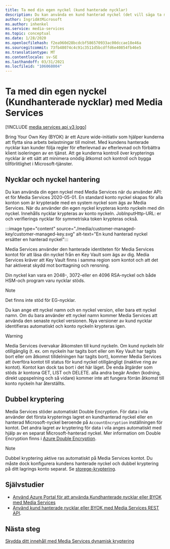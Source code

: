 ```yaml
---
title: Ta med din egen nyckel (kund hanterade nycklar)
description: Du kan använda en kund hanterad nyckel (det vill säga ta med din egen nyckel) med Media Services.
author: IngridAtMicrosoft
ms.author: inhenkel
ms.service: media-services
ms.topic: conceptual
ms.date: 1/28/2020
ms.openlocfilehash: f2ea960d28bcdcbf586570933ac00dccae18e46a
ms.sourcegitcommit: 73fb48074c4c91c3511d5bcdffd6e40854fb46e5
ms.translationtype: MT
ms.contentlocale: sv-SE
ms.lasthandoff: 03/31/2021
ms.locfileid: "106068004"
---
```

# <a name="bring-your-own-key-customer-managed-keys-with-media-services"></a>Ta med din egen nyckel (Kundhanterade nycklar) med Media Services

[!INCLUDE [media services api v3 logo](./includes/v3-hr.md)]

Bring Your Own Key (BYOK) är ett Azure wide-initiativ som hjälper kunderna att flytta sina arbets belastningar till molnet. Med kundens hanterade nycklar kan kunder följa regler för efterlevnad av efterlevnad och förbättra klient isoleringen av en tjänst. Att ge kunderna kontroll över krypterings nycklar är ett sätt att minimera onödig åtkomst och kontroll och bygga tillförlitlighet i Microsoft-tjänster.

## <a name="keys-and-key-management"></a>Nycklar och nyckel hantering

Du kan använda din egen nyckel med Media Services när du använder API: et för Media Services 2020-05-01. En standard konto nyckel skapas för alla konton som är krypterade med en system nyckel som ägs av Media Services. När du använder din egen nyckel krypteras konto nyckeln med din nyckel. Innehålls nycklar krypteras av konto nyckeln. JobInputHttp-URL: er och verifierings nycklar för symmetriska token krypteras också.

:::image type="content" source="./media/customer-managed-key/customer-managed-key.svg" alt-text="En kund hanterad nyckel ersätter en hanterad nyckel":::

Media Services använder den hanterade identiteten för Media Services kontot för att läsa din nyckel från en Key Vault som ägs av dig. Media Services kräver att Key Vault finns i samma region som kontot och att det har aktiverat skydd mot borttagning och rensning.

Din nyckel kan vara en 2048-, 3072-eller en 4096 RSA-nyckel och både HSM-och program varu nycklar stöds.

> [!NOTE]
> Det finns inte stöd för EG-nycklar.

Du kan ange ett nyckel namn och en nyckel version, eller bara ett nyckel namn. Om du bara använder ett nyckel namn kommer Media Services att använda den senaste nyckel versionen. Nya versioner av kund nycklar identifieras automatiskt och konto nyckeln krypteras igen.

> [!WARNING]
> Media Services övervakar åtkomsten till kund nyckeln. Om kund nyckeln blir otillgänglig (t. ex. om nyckeln har tagits bort eller om Key Vault har tagits bort eller om åtkomst tilldelningen har tagits bort), kommer Media Services att överföra kontot till status för kund nyckel otillgängligt (inaktive ring av kontot). Kontot kan dock tas bort i det här läget. De enda åtgärder som stöds är kontona GET, LIST och DELETE. alla andra begär Anden (kodning, direkt uppspelning och så vidare) kommer inte att fungera förrän åtkomst till konto nyckeln har återställts.

## <a name="double-encryption"></a>Dubbel kryptering

Media Services stöder automatiskt Double Encryption. För data i vila använder det första krypterings lagret en kundhanterad nyckel eller en hanterad Microsoft-nyckel beroende på `AccountEncryption` inställningen för kontot.  Det andra lagret av kryptering för data i vila anges automatiskt med hjälp av en separat Microsoft-hanterad nyckel. Mer information om Double Encryption finns i [Azure Double Encryption](../../security/fundamentals/double-encryption.md).

> [!NOTE]
> Dubbel kryptering aktive ras automatiskt på Media Services kontot. Du måste dock konfigurera kundens hanterade nyckel och dubbel kryptering på ditt lagrings konto separat. Se [storege-kryptering](../../storage/common/storage-service-encryption.md).

## <a name="tutorials"></a>Självstudier

- [Använd Azure Portal för att använda Kundhanterade nycklar eller BYOK med Media Services](tutorial-byok-portal.md)
- [Använd kund hanterade nycklar eller BYOK med Media Services REST API](tutorial-byok-postman.md).

## <a name="next-steps"></a>Nästa steg

[Skydda ditt innehåll med Media Services dynamisk kryptering](drm-content-protection-concept.md)